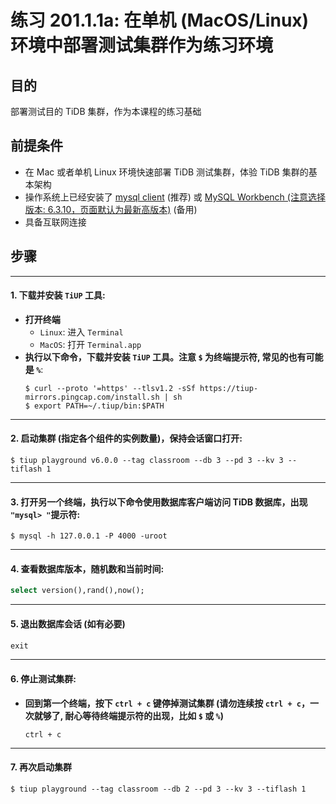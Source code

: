# **练习 201.1.1a: 在单机 (MacOS/Linux) 环境中部署测试集群作为练习环境**

## **目的**
部署测试目的 TiDB 集群，作为本课程的练习基础

## **前提条件**
+ 在 Mac 或者单机 Linux 环境快速部署 TiDB 测试集群，体验 TiDB 集群的基本架构
+ 操作系统上已经安装了 [mysql client](https://cn.bing.com/search?q=MacOS+mysql+client+%E5%AE%89%E8%A3%85) (推荐) 或 [MySQL Workbench (注意选择版本: 6.3.10，页面默认为最新高版本)](https://downloads.mysql.com/archives/workbench/) (备用)
+ 具备互联网连接

## **步骤**

-----------------------------------------------
#### 1. 下载并安装 `TiUP` 工具:
+ **打开终端**
  + `Linux`: 进入 `Terminal`
  + `MacOS`: 打开 `Terminal.app`
+ **执行以下命令，下载并安装 `TiUP` 工具。注意 `$` 为终端提示符, 常见的也有可能是 `%`**:
  ```
  $ curl --proto '=https' --tlsv1.2 -sSf https://tiup-mirrors.pingcap.com/install.sh | sh
  $ export PATH=~/.tiup/bin:$PATH
  ```

-----------------------------------------------
#### 2. 启动集群 (指定各个组件的实例数量)，保持会话窗口打开:
```
$ tiup playground v6.0.0 --tag classroom --db 3 --pd 3 --kv 3 --tiflash 1
```

-----------------------------------------------
#### 3. 打开另一个终端，执行以下命令使用数据库客户端访问 TiDB 数据库，出现 `"mysql> "`提示符:
```
$ mysql -h 127.0.0.1 -P 4000 -uroot
```

-----------------------------------------------
#### 4. 查看数据库版本，随机数和当前时间:
```sql
select version(),rand(),now();
```

-----------------------------------------------
#### 5. 退出数据库会话 (如有必要)
```sql
exit
```

-----------------------------------------------
#### 6. 停止测试集群:
+ **回到第一个终端，按下 `ctrl + c` 键停掉测试集群 (请勿连续按 `ctrl + c`，一次就够了, 耐心等待终端提示符的出现，比如 `$` 或 `%`)**
  ```
  ctrl + c
  ```

-----------------------------------------------
#### 7. 再次启动集群
```
$ tiup playground --tag classroom --db 2 --pd 3 --kv 3 --tiflash 1
```
